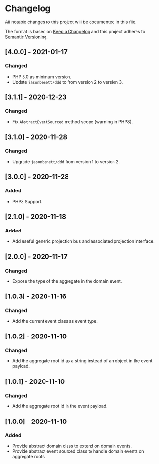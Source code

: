 # Changelog

All notable changes to this project will be documented in this file.

The format is based on [Keep a Changelog](http://keepachangelog.com/en/1.0.0/)
and this project adheres to [Semantic Versioning](http://semver.org/spec/v2.0.0.html).

## [4.0.0] - 2021-01-17
### Changed
* PHP 8.0 as minimum version.
* Update `jasonbenett/ddd` to from version 2 to version 3.

## [3.1.1] - 2020-12-23
### Changed
* Fix `AbstractEventSourced` method scope (warning in PHP8).

## [3.1.0] - 2020-11-28
### Changed
* Upgrade `jasonbenett/ddd` from version 1 to version 2.

## [3.0.0] - 2020-11-28
### Added
* PHP8 Support.

## [2.1.0] - 2020-11-18
### Added
* Add useful generic projection bus and associated projection interface.

## [2.0.0] - 2020-11-17
### Changed
* Expose the type of the aggregate in the domain event.

## [1.0.3] - 2020-11-16
### Changed
* Add the current event class as event type.

## [1.0.2] - 2020-11-10
### Changed
* Add the aggregate root id as a string instead of an object in the event payload.

## [1.0.1] - 2020-11-10
### Changed
* Add the aggregate root id in the event payload.

## [1.0.0] - 2020-11-10
### Added
* Provide abstract domain class to extend on domain events.
* Provide abstract event sourced class to handle domain events on aggregate roots.